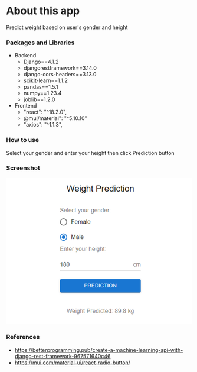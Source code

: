 # About this app
Predict weight based on user's gender and height

### Packages and Libraries
- Backend
    - Django==4.1.2
    - djangorestframework==3.14.0
    - django-cors-headers==3.13.0
    - scikit-learn==1.1.2
    - pandas==1.5.1
    - numpy==1.23.4
    - joblib==1.2.0
- Frontend
    - "react": "^18.2.0",
    - @mui/material": "^5.10.10"
    - "axios": "^1.1.3",
### How to use
Select your gender and enter your height then click Prediction button

### Screenshot
![](assets/screenshot.png)

### References
- https://betterprogramming.pub/create-a-machine-learning-api-with-django-rest-framework-967571640c46
- https://mui.com/material-ui/react-radio-button/
